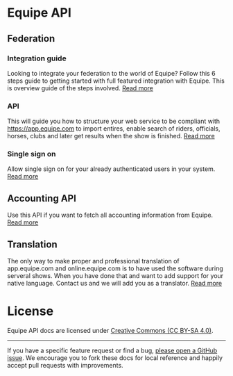 # Equipe API

## Federation

### Integration guide

Looking to integrate your federation to the world of Equipe? Follow this 6 steps guide to getting started with full featured integration with Equipe. This is overview guide of the steps involved. [Read more](https://github.com/equipe/equipe_api/blob/master/GUIDE.mdown)

### API

This will guide you how to structure your web service to be compliant with https://app.equipe.com to import entires, enable search of riders, officials, horses, clubs and later get results when the show is finished. [Read more](FEDERATION.mdown)

### Single sign on

Allow single sign on for your already authenticated users in your system. [Read more](SINGLE_SIGN_ON.mdown)

## Accounting API

Use this API if you want to fetch all accounting information from Equipe. [Read more](https://github.com/equipe/equipe_api/blob/master/ACCOUNTING.mdown)

## Translation

The only way to make proper and professional translation of app.equipe.com and online.equipe.com is to have used the software during serveral shows. When you have done that and want to add support for your native language. Contact us and we will add you as a translator. [Read more](TRANSLATION.mdown)

# License

Equipe API docs are licensed under [Creative Commons (CC BY-SA 4.0)](http://creativecommons.org/licenses/by-sa/4.0/).

---

If you have a specific feature request or find a bug, [please open a GitHub issue](https://github.com/equipe/equipe_api/issues/new). We encourage you to fork these docs for local reference and happily accept pull requests with improvements.

